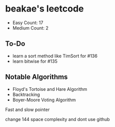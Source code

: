 # beakae's leetcode

- Easy Count: 17
- Medium Count: 2

## To-Do

- learn a sort method like TimSort for #136
- learn bitwise for #135

## Notable Algorithms

- Floyd's Tortoise and Hare Algorithm
- Backtracking
- Boyer-Moore Voting Algorithm

Fast and slow pointer

change 144 space complexity and dont use github

